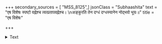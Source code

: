 +++
secondary_sources = [ "MSS_8125",]
jsonClass = "Subhaashita"
text = "एष विशेषः स्पष्टो वह्नेश्च त्वत्प्रतापवह्नेश्च।  \nअङ्कुरति तेन दग्धं दग्धस्यानेन नोद्भवो भूयः॥"
title = "एष विशेषः"

+++

<details><summary>Text</summary>

एष विशेषः स्पष्टो वह्नेश्च त्वत्प्रतापवह्नेश्च।  
अङ्कुरति तेन दग्धं दग्धस्यानेन नोद्भवो भूयः॥
</details>
